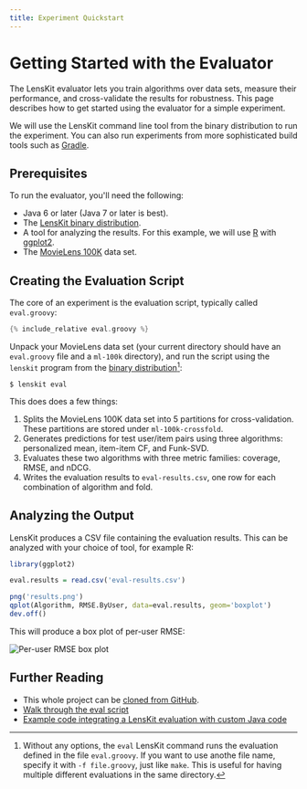 ```yaml
---
title: Experiment Quickstart
---
```


# Getting Started with the Evaluator

The LensKit evaluator lets you train algorithms over data sets, measure their
performance, and cross-validate the results for robustness.  This page
describes how to get started using the evaluator for a simple experiment.

We will use the LensKit command line tool from the binary distribution to run
the experiment.  You can also run experiments from more sophisticated build
tools such as [Gradle](http://www.gradle.org).

## Prerequisites

To run the evaluator, you'll need the following:

- Java 6 or later (Java 7 or later is best).
- The [LensKit binary distribution](https://bintray.com/lenskit/lenskit-releases/lenskit/{{site.data.lenskit.version}}/view).
- A tool for analyzing the results.  For this example, we will use [R][] with [ggplot2][].
- The [MovieLens 100K](http://grouplens.org/datasets/movielens/) data set.

[R]: http://www.r-project.org/
[ggplot2]: http://cran.r-project.org/web/packages/ggplot2/index.html

## Creating the Evaluation Script

The core of an experiment is the evaluation script, typically called `eval.groovy`:

~~~groovy
{% include_relative eval.groovy %}
~~~

Unpack your MovieLens data set (your current directory should have an
`eval.groovy` file and a `ml-100k` directory), and run the script using the
`lenskit` program from the [binary distribution](/download/)[^1]:

~~~
$ lenskit eval
~~~

[^1]: Without any options, the `eval` LensKit command runs the evaluation
    defined in the file `eval.groovy`.  If you want to use anothe file name,
    specify it with `-f file.groovy`, just like `make`.  This is useful for having
    multiple different evaluations in the same directory.

This does does a few things:

1.  Splits the MovieLens 100K data set into 5 partitions for cross-validation.
    These partitions are stored under `ml-100k-crossfold`.
2.  Generates predictions for test user/item pairs using three algorithms:
    personalized mean, item-item CF, and Funk-SVD.
3.  Evaluates these two algorithms with three metric families: coverage, RMSE,
    and nDCG.
4.  Writes the evaluation results to `eval-results.csv`, one row for
    each combination of algorithm and fold.

## Analyzing the Output

LensKit produces a CSV file containing the evaluation results.  This can be
analyzed with your choice of tool, for example R:

~~~R
library(ggplot2)

eval.results = read.csv('eval-results.csv')

png('results.png')
qplot(Algorithm, RMSE.ByUser, data=eval.results, geom='boxplot')
dev.off()
~~~

This will produce a box plot of per-user RMSE:

![Per-user RMSE box plot](results.png)

## Further Reading

- This whole project can be [cloned from GitHub](https://github.com/lenskit/simple-eval-demo/).
- [Walk through the eval script](../walkthrough/)
- [Example code integrating a LensKit evaluation with custom Java code](https://github.com/lenskit/eval-quickstart)
